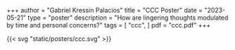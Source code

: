 +++
author = "Gabriel Kressin Palacios"
title = "CCC Poster"
date = "2023-05-21"
type = "poster"
description = "How are lingering thoughts modulated by time and personal concerns?"
tags = [
    "ccc",
]
pdf = "ccc.pdf"
+++

{{< svg "static/posters/ccc.svg" >}}
